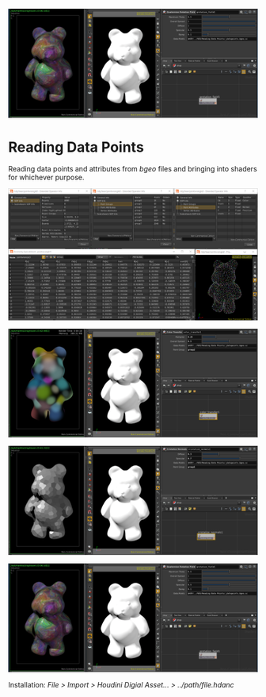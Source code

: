 ![title](qrotation_field_sample.png)

# Reading Data Points

Reading data points and attributes from *bgeo* files and bringing into shaders for whichever purpose.

![data points](_datapoints_sample.png)

![color transfer](color_transfer_sample.png)

![cristalize](cristalize_sample.png)

![quaternion rotation field](qrotation_field_sample.png)

Installation: *File > Import > Houdini Digial Asset... > ../path/file.hdanc*